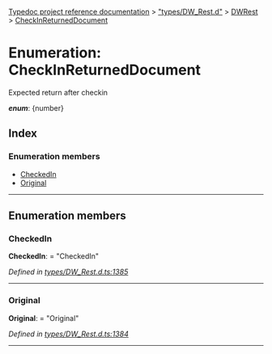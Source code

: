 [Typedoc project reference documentation](../README.md) > ["types/DW_Rest.d"](../modules/_types_dw_rest_d_.md) > [DWRest](../modules/_types_dw_rest_d_.dwrest.md) > [CheckInReturnedDocument](../enums/_types_dw_rest_d_.dwrest.checkinreturneddocument.md)

# Enumeration: CheckInReturnedDocument

Expected return after checkin

*__enum__*: {number}

## Index

### Enumeration members

* [CheckedIn](_types_dw_rest_d_.dwrest.checkinreturneddocument.md#checkedin)
* [Original](_types_dw_rest_d_.dwrest.checkinreturneddocument.md#original)

---

## Enumeration members

<a id="checkedin"></a>

###  CheckedIn

**CheckedIn**:  = "CheckedIn"

*Defined in [types/DW_Rest.d.ts:1385](https://github.com/DocuWare/REST-Sample-TS/blob/a4697e2/src/types/DW_Rest.d.ts#L1385)*

___
<a id="original"></a>

###  Original

**Original**:  = "Original"

*Defined in [types/DW_Rest.d.ts:1384](https://github.com/DocuWare/REST-Sample-TS/blob/a4697e2/src/types/DW_Rest.d.ts#L1384)*

___

